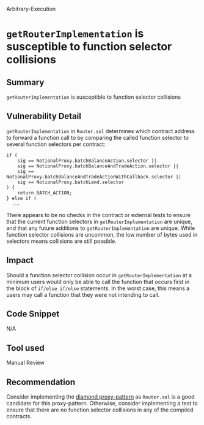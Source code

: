 Arbitrary-Execution
# `getRouterImplementation` is susceptible to function selector collisions

## Summary
`getRouterImplementation` is susceptible to function selector collisions

## Vulnerability Detail
`getRouterImplementation` in `Router.sol` determines which contract address to forward a function call to by comparing the called function selector to several function selectors per contract:
```
if (
    sig == NotionalProxy.batchBalanceAction.selector ||
    sig == NotionalProxy.batchBalanceAndTradeAction.selector ||
    sig == NotionalProxy.batchBalanceAndTradeActionWithCallback.selector ||
    sig == NotionalProxy.batchLend.selector
) {
    return BATCH_ACTION;
} else if (
  ...
```
There appears to be no checks in the contract or external tests to ensure that the current function selectors in `getRouterImplementation` are unique, and that any future additions to `getRouterImplementation` are unique. While function selector collisions are uncommon, the low number of bytes used in selectors means collisions are still possible. 

## Impact
Should a function selector collision occur in `getRouterImplementation` at a minimum users would only be able to call the function that occurs first in the block of `if/else if/else` statements. In the worst case, this means a users may call a function that they were not intending to call.

## Code Snippet
N/A
## Tool used

Manual Review

## Recommendation
Consider implementing the [diamond proxy-pattern](https://eips.ethereum.org/EIPS/eip-2535) as `Router.sol` is a good candidate for this proxy-pattern. Otherwise, consider implementing a test to ensure that there are no function selector collisions in any of the compiled contracts.
